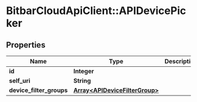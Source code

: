 # BitbarCloudApiClient::APIDevicePicker

## Properties
Name | Type | Description | Notes
------------ | ------------- | ------------- | -------------
**id** | **Integer** |  | [optional] 
**self_uri** | **String** |  | [optional] 
**device_filter_groups** | [**Array&lt;APIDeviceFilterGroup&gt;**](APIDeviceFilterGroup.md) |  | [optional] 

